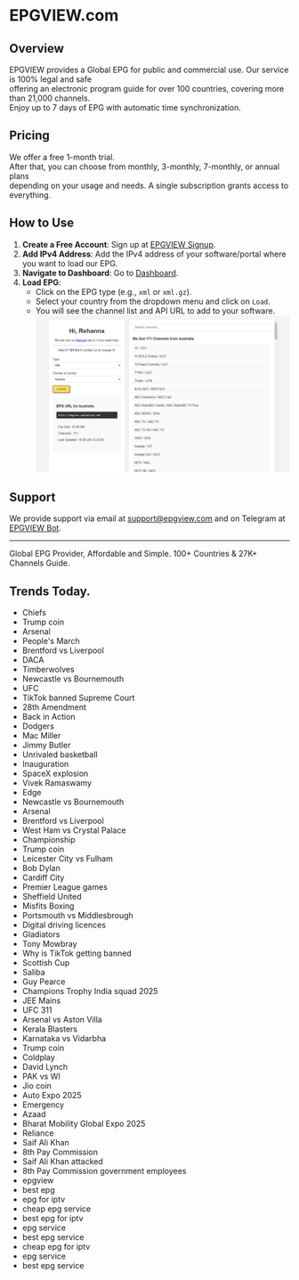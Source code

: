 # EPGVIEW.com



## Overview
EPGVIEW provides a Global EPG for public and commercial use. Our service is 100% legal and safe\
offering an electronic program guide for over 100 countries, covering more than 21,000 channels.\
Enjoy up to 7 days of EPG with automatic time synchronization.

## Pricing
We offer a free 1-month trial. \
After that, you can choose from monthly, 3-monthly, 7-monthly, or annual plans \
depending on your usage and needs. A single subscription grants access to everything.

## How to Use
1. **Create a Free Account**: Sign up at [EPGVIEW Signup](https://epgview.com/signup.php).
2. **Add IPv4 Address**: Add the IPv4 address of your software/portal where you want to load our EPG.
3. **Navigate to Dashboard**: Go to [Dashboard](https://epgview.com/dashboard.php).
4. **Load EPG**:
   - Click on the EPG type (e.g., `xml` or `xml.gz`).
   - Select your country from the dropdown menu and click on `Load`.
   - You will see the channel list and API URL to add to your software.
![EPGVIEW](img/dashboard.png)
## Support
We provide support via email at [support@epgview.com](mailto:support@epgview.com) and on Telegram at [EPGVIEW Bot](https://t.me/epgview_bot).

---

Global EPG Provider, Affordable and Simple. 100+ Countries & 27K+ Channels Guide.

## Trends Today.

- Chiefs
- Trump coin
- Arsenal
- People's March
- Brentford vs Liverpool
- DACA
- Timberwolves
- Newcastle vs Bournemouth
- UFC
- TikTok banned Supreme Court
- 28th Amendment
- Back in Action
- Dodgers
- Mac Miller
- Jimmy Butler
- Unrivaled basketball
- Inauguration
- SpaceX explosion
- Vivek Ramaswamy
- Edge
- Newcastle vs Bournemouth
- Arsenal
- Brentford vs Liverpool
- West Ham vs Crystal Palace
- Championship
- Trump coin
- Leicester City vs Fulham
- Bob Dylan
- Cardiff City
- Premier League games
- Sheffield United
- Misfits Boxing
- Portsmouth vs Middlesbrough
- Digital driving licences
- Gladiators
- Tony Mowbray
- Why is TikTok getting banned
- Scottish Cup
- Saliba
- Guy Pearce
- Champions Trophy India squad 2025
- JEE Mains
- UFC 311
- Arsenal vs Aston Villa
- Kerala Blasters
- Karnataka vs Vidarbha
- Trump coin
- Coldplay
- David Lynch
- PAK vs WI
- Jio coin
- Auto Expo 2025
- Emergency
- Azaad
- Bharat Mobility Global Expo 2025
- Reliance
- Saif Ali Khan
- 8th Pay Commission
- Saif Ali Khan attacked
- 8th Pay Commission government employees
- epgview
- best epg
- epg for iptv
- cheap epg service
- best epg for iptv
- epg service
- best epg service
- cheap epg for iptv
- epg service
- best epg service

